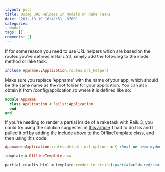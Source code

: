 ```yaml
---
layout: post
title: Using URL Helpers in Models or Rake Tasks
date: '2011-10-19 16:41:51 -0700'
categories:
- Model
tags: []
comments: []
---
```

If for some reason you need to use URL helpers which are based on the routes you've defined in Rails 3.1, simply add the following to the model method or rake task:

``` ruby
include Appname::Application.routes.url_helpers
```

Make sure you replace 'Appname' with the name of your app, which should be the same name as the root folder for your application. You can also obtain it from /config/application.rb where it is defined like so:

``` ruby
module Appname
  class Application < Rails::Application
  end
end
```

If you're needing to render a partial inside of a rake task with Rails 3, you could try using the solution suggested in <a href="http://jguimont.com/post/5582583230/how-to-render-a-full-page-template-in-a-rake-task-with" target="_blank">this article</a>. I had to do this and I pulled it off by adding the include above to the OfflineTemplate class, and then using this code:

``` ruby
Appname::Application.routes.default_url_options = { :host => 'www.mydomain.com' }

template = OfflineTemplate.new

partial_results_html = template.render_to_string(:partial=>"shared/search_results_email_html", :object => search_object, :format => :html)
```

